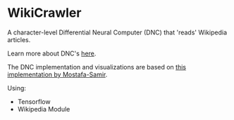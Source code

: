 # WikiCrawler

A character-level Differential Neural Computer (DNC) that 'reads' Wikipedia articles.

Learn more about DNC's [here](https://deepmind.com/blog/article/differentiable-neural-computers).

The DNC implementation and visualizations are based on [this implementation by Mostafa-Samir](https://github.com/Mostafa-Samir/DNC-tensorflow).

Using:
- Tensorflow
- Wikipedia Module